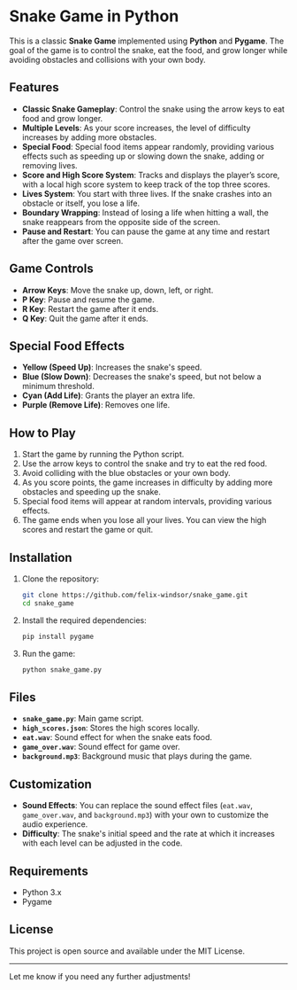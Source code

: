 # Snake Game in Python

This is a classic **Snake Game** implemented using **Python** and **Pygame**. The goal of the game is to control the snake, eat the food, and grow longer while avoiding obstacles and collisions with your own body.

## Features

- **Classic Snake Gameplay**: Control the snake using the arrow keys to eat food and grow longer.
- **Multiple Levels**: As your score increases, the level of difficulty increases by adding more obstacles.
- **Special Food**: Special food items appear randomly, providing various effects such as speeding up or slowing down the snake, adding or removing lives.
- **Score and High Score System**: Tracks and displays the player’s score, with a local high score system to keep track of the top three scores.
- **Lives System**: You start with three lives. If the snake crashes into an obstacle or itself, you lose a life.
- **Boundary Wrapping**: Instead of losing a life when hitting a wall, the snake reappears from the opposite side of the screen.
- **Pause and Restart**: You can pause the game at any time and restart after the game over screen.

## Game Controls

- **Arrow Keys**: Move the snake up, down, left, or right.
- **P Key**: Pause and resume the game.
- **R Key**: Restart the game after it ends.
- **Q Key**: Quit the game after it ends.

## Special Food Effects

- **Yellow (Speed Up)**: Increases the snake's speed.
- **Blue (Slow Down)**: Decreases the snake's speed, but not below a minimum threshold.
- **Cyan (Add Life)**: Grants the player an extra life.
- **Purple (Remove Life)**: Removes one life.

## How to Play

1. Start the game by running the Python script.
2. Use the arrow keys to control the snake and try to eat the red food.
3. Avoid colliding with the blue obstacles or your own body.
4. As you score points, the game increases in difficulty by adding more obstacles and speeding up the snake.
5. Special food items will appear at random intervals, providing various effects.
6. The game ends when you lose all your lives. You can view the high scores and restart the game or quit.

## Installation

1. Clone the repository:
   ```bash
   git clone https://github.com/felix-windsor/snake_game.git
   cd snake_game
2. Install the required dependencies:
   ```bash
   pip install pygame
3. Run the game:
   ```bash
   python snake_game.py
## Files

- **`snake_game.py`**: Main game script.
- **`high_scores.json`**: Stores the high scores locally.
- **`eat.wav`**: Sound effect for when the snake eats food.
- **`game_over.wav`**: Sound effect for game over.
- **`background.mp3`**: Background music that plays during the game.

## Customization

- **Sound Effects**: You can replace the sound effect files (`eat.wav`, `game_over.wav`, and `background.mp3`) with your own to customize the audio experience.
- **Difficulty**: The snake's initial speed and the rate at which it increases with each level can be adjusted in the code.

## Requirements

- Python 3.x
- Pygame
## License

This project is open source and available under the MIT License.

---

Let me know if you need any further adjustments!

